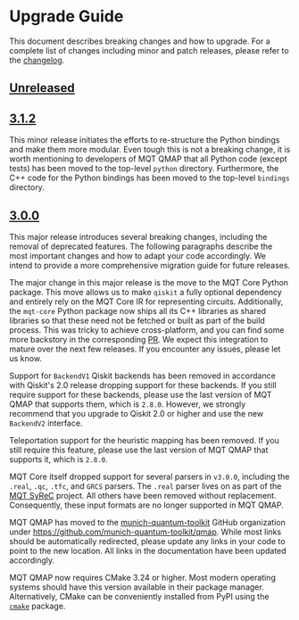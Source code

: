 # Upgrade Guide

This document describes breaking changes and how to upgrade. For a complete list of changes including minor and patch releases, please refer to the [changelog](CHANGELOG.md).

## [Unreleased]

## [3.1.2]

This minor release initiates the efforts to re-structure the Python bindings and make them more modular.
Even tough this is not a breaking change, it is worth mentioning to developers of MQT QMAP that all Python code (except tests) has been moved to the top-level `python` directory.
Furthermore, the C++ code for the Python bindings has been moved to the top-level `bindings` directory.

## [3.0.0]

This major release introduces several breaking changes, including the removal of deprecated features.
The following paragraphs describe the most important changes and how to adapt your code accordingly.
We intend to provide a more comprehensive migration guide for future releases.

The major change in this major release is the move to the MQT Core Python package.
This move allows us to make `qiskit` a fully optional dependency and entirely rely on the MQT Core IR for representing circuits.
Additionally, the `mqt-core` Python package now ships all its C++ libraries as shared libraries so that these need not be fetched or built as part of the build process.
This was tricky to achieve cross-platform, and you can find some more backstory in the corresponding [PR](https://github.com/munich-quantum-toolkit/qmap/pulls/418).
We expect this integration to mature over the next few releases.
If you encounter any issues, please let us know.

Support for `BackendV1` Qiskit backends has been removed in accordance with Qiskit's 2.0 release dropping support for these backends.
If you still require support for these backends, please use the last version of MQT QMAP that supports them, which is `2.8.0`.
However, we strongly recommend that you upgrade to Qiskit 2.0 or higher and use the new `BackendV2` interface.

Teleportation support for the heuristic mapping has been removed.
If you still require this feature, please use the last version of MQT QMAP that supports it, which is `2.8.0`.

MQT Core itself dropped support for several parsers in `v3.0.0`, including the `.real`, `.qc`, `.tfc`, and `GRCS` parsers.
The `.real` parser lives on as part of the [MQT SyReC] project. All others have been removed without replacement.
Consequently, these input formats are no longer supported in MQT QMAP.

MQT QMAP has moved to the [munich-quantum-toolkit](https://github.com/munich-quantum-toolkit) GitHub organization under https://github.com/munich-quantum-toolkit/qmap.
While most links should be automatically redirected, please update any links in your code to point to the new location.
All links in the documentation have been updated accordingly.

MQT QMAP now requires CMake 3.24 or higher.
Most modern operating systems should have this version available in their package manager.
Alternatively, CMake can be conveniently installed from PyPI using the [`cmake`](https://pypi.org/project/cmake/) package.

[MQT SyReC]: https://github.com/cda-tum/mqt-syrec
[unreleased]: https://github.com/munich-quantum-toolkit/qmap/compare/v3.1.2...HEAD
[3.1.2]: https://github.com/munich-quantum-toolkit/qmap/compare/v3.0.0...v3.1.2
[3.0.0]: https://github.com/munich-quantum-toolkit/qmap/compare/v2.8.0...v3.0.0

